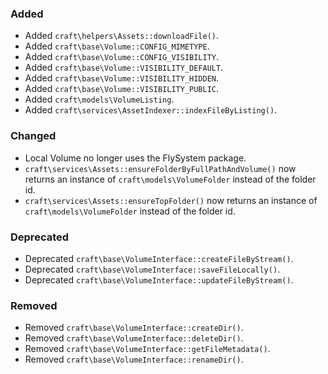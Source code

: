 ### Added
- Added `craft\helpers\Assets::downloadFile()`.
- Added `craft\base\Volume::CONFIG_MIMETYPE`.
- Added `craft\base\Volume::CONFIG_VISIBILITY`.
- Added `craft\base\Volume::VISIBILITY_DEFAULT`.
- Added `craft\base\Volume::VISIBILITY_HIDDEN`.
- Added `craft\base\Volume::VISIBILITY_PUBLIC`.
- Added `craft\models\VolumeListing`.
- Added `craft\services\AssetIndexer::indexFileByListing()`.

### Changed
- Local Volume no longer uses the FlySystem package.
- `craft\services\Assets::ensureFolderByFullPathAndVolume()` now returns an instance of `craft\models\VolumeFolder` instead of the folder id.
- `craft\services\Assets::ensureTopFolder()` now returns an instance of `craft\models\VolumeFolder` instead of the folder id.

### Deprecated
- Deprecated `craft\base\VolumeInterface::createFileByStream()`.
- Deprecated `craft\base\VolumeInterface::saveFileLocally()`.
- Deprecated `craft\base\VolumeInterface::updateFileByStream()`.

### Removed
- Removed `craft\base\VolumeInterface::createDir()`.
- Removed `craft\base\VolumeInterface::deleteDir()`.
- Removed `craft\base\VolumeInterface::getFileMetadata()`.
- Removed `craft\base\VolumeInterface::renameDir()`.
